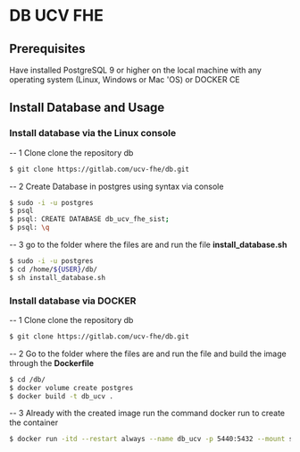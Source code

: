 # DB UCV FHE

## Prerequisites
Have installed PostgreSQL 9 or higher on the local machine with any operating system (Linux, Windows or Mac 'OS) or DOCKER CE

## Install Database and Usage

### Install database via the Linux console
-- 1 Clone clone the repository db
```bash
$ git clone https://gitlab.com/ucv-fhe/db.git
```
-- 2 Create Database in postgres using syntax via console
```bash
$ sudo -i -u postgres
$ psql
$ psql: CREATE DATABASE db_ucv_fhe_sist;
$ psql: \q
```
-- 3  go to the folder where the files are and run the file **install_database.sh**
```bash
$ sudo -i -u postgres
$ cd /home/${USER}/db/
$ sh install_database.sh
```

### Install database via DOCKER
-- 1 Clone clone the repository db
```bash
$ git clone https://gitlab.com/ucv-fhe/db.git
```

-- 2  Go to the folder where the files are and run the file and build the image through the **Dockerfile**
```bash
$ cd /db/
$ docker volume create postgres
$ docker build -t db_ucv .
```
-- 3 Already with the created image run the command docker run to create the container
```bash
$ docker run -itd --restart always --name db_ucv -p 5440:5432 --mount source=postgres,target=/db --network ucv_fhe db_ucv
```
